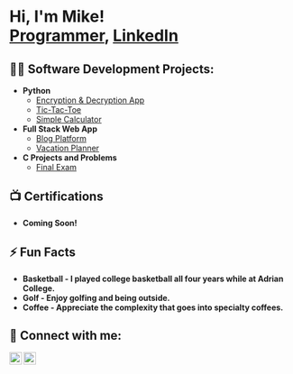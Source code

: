 <h1>Hi, I'm Mike! <br/><a href="https://github.com/Michael-Rightnowar">Programmer</a>, <a href="https://www.linkedin.com/in/michaelrightnowar/">LinkedIn</a></h1>

<h2>👨‍💻 Software Development Projects:</h2>

- <b>Python</b>
  - [Encryption & Decryption App](https://github.com/Michael-Rightnowar)
  - [Tic-Tac-Toe](https://github.com/Michael-Rightnowar)
  - [Simple Calculator](https://github.com/Michael-Rightnowar)
- <b>Full Stack Web App</b>
  - [Blog Platform](https://github.com/Michael-Rightnowar)
  - [Vacation Planner](https://github.com/Michael-Rightnowar)
- <b>C Projects and Problems</b>
  - [Final Exam](https://github.com/Michael-Rightnowar)
    
<h2>📺 Certifications</h2>

-  <b>Coming Soon!</b>

<h2>⚡ Fun Facts</h2>

-  <b>Basketball - I played college basketball all four years while at Adrian College.</b>
-  <b>Golf - Enjoy golfing and being outside.</b>
-  <b>Coffee - Appreciate the complexity that goes into specialty coffees.</b>

<h2> 🤳 Connect with me:</h2>

[<img align="left" alt="MichaelRightnowar | Twitter" width="22px" src="https://cdn.jsdelivr.net/npm/simple-icons@v3/icons/twitter.svg" />][twitter]
[<img align="left" alt="MichaelRightnowar | LinkedIn" width="22px" src="https://cdn.jsdelivr.net/npm/simple-icons@v3/icons/linkedin.svg" />][linkedin]

[twitter]: https://twitter.com/MRightnowar
[linkedin]: https://www.linkedin.com/in/michaelrightnowar/
